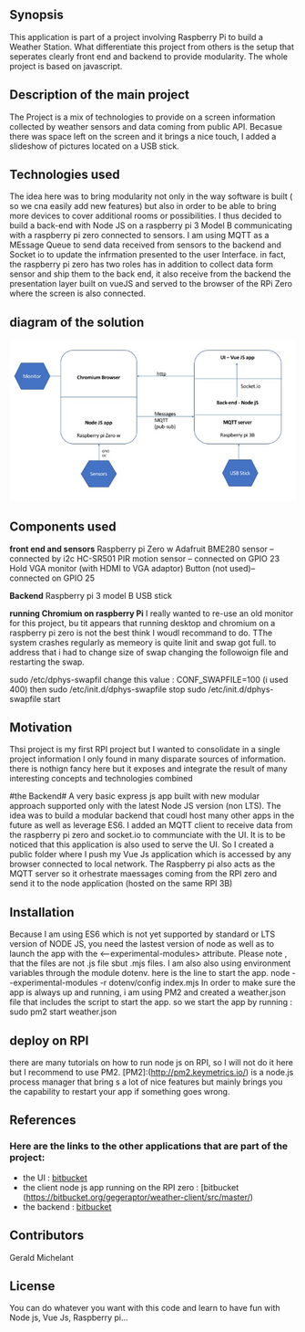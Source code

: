 ## Synopsis

This application is part of a project involving Raspberry Pi to build a Weather Station. What differentiate this project from others is the setup that seperates clearly front end and backend to provide modularity. The whole project is based on javascript.

## Description of the main project
The Project is a mix of technologies to provide on a screen information collected by weather sensors and data coming from public API. Becasue there was space left on the screen and it brings a nice touch, I added a slideshow of pictures located on a USB stick.

## Technologies used
The idea here was to bring modularity not only in the way software is built ( so we cna easily add new features) but also in order to be able to bring more devices to cover additional rooms or possibilities. I thus decided to build a back-end with Node JS on a raspberry pi 3 Model B communicating with a raspberry pi zero connected to sensors. I am using MQTT as a MEssage Queue to send data received from sensors to the backend and Socket io to update the infrmation presented to the user Interface. in fact, the raspberry pi zero has two roles has in addition to collect data form sensor and ship them to the back end, it also receive from the backend the presentation layer built on vueJS and served to the browser of the RPi Zero where the screen is also connected.

## diagram of the solution
![diagram](/diagram-weather.jpg)

## Components used

**front end and sensors**
Raspberry pi Zero w
Adafruit BME280 sensor – connected by i2c 
HC-SR501 PIR motion sensor – connected on GPIO 23
Hold VGA monitor (with HDMI to VGA adaptor)
Button (not used)– connected on GPIO 25 

**Backend**
Raspberry pi 3 model B
USB stick

**running Chromium on raspberry Pi**
I really wanted to re-use an old monitor for this project, bu tit appears that running desktop and chromium on a raspberry pi zero is not the best think I woudl recommand to do. TThe system crashes regularly as memeory is quite linit and swap got full. to address that i had to change size of swap changing the followoign file and restarting the swap.

sudo /etc/dphys-swapfil
 change this value : CONF_SWAPFILE=100 (i used 400)
 then
sudo /etc/init.d/dphys-swapfile stop
sudo /etc/init.d/dphys-swapfile start


## Motivation

Thsi project is my first RPI project but I wanted to consolidate in a single project information I only found in many disparate sources of information. there is nothign fancy here but it exposes and integrate the result of many interesting concepts and technologies combined

#the Backend#
 A very basic express js app built with new modular approach supported only with the latest Node JS version (non LTS). The idea was to build a modular backend that coudl host many other apps in the future as well as leverage ES6. I added  an MQTT client to receive data from the raspberry pi zero and socket.io to communciate with the UI.
 It is to be noticed that this application is also used to serve the UI. So I created a public folder where I push my Vue Js application which is accessed by any browser connected to local network.
 The Raspberry pi also acts as the MQTT server so it orhestrate maessages coming from the RPI zero and send it to the node application (hosted on the same RPI 3B)

## Installation

Because I am using ES6 which is not yet supported by standard or LTS version of NODE JS, you need the lastest version of node as well as to launch the app with the <--experimental-modules> attribute. Please note , that the files are not .js file sbut .mjs files. 
I am also also using environment variables through the module dotenv.
here is the line to start the app.
node --experimental-modules -r dotenv/config index.mjs
In order to make sure the app is always up and running, i am using PM2 and created a weather.json file that includes the script to start the app. 
so we start the app by running : sudo pm2 start weather.json

## deploy on RPI
there are many tutorials on how to run node js on RPI, so I will not do it here but I recommend to use PM2. [PM2]:(http://pm2.keymetrics.io/) is a node.js process manager that bring s a lot of nice features but mainly brings you the capability to restart your app if something goes wrong.

## References
### Here are the links to the other applications that are part of the project:
  * the UI : [bitbucket](https://bitbucket.org/gegeraptor/weather-ui/src/master/)
  * the client node js app running on the RPI zero : [bitbucket (https://bitbucket.org/gegeraptor/weather-client/src/master/)
  * the backend : [bitbucket](https://bitbucket.org/gegeraptor/weather-server/src/master/)


## Contributors

Gerald Michelant

## License
You can do whatever you want with this code and learn to have fun with Node js, Vue Js, Raspberry pi...